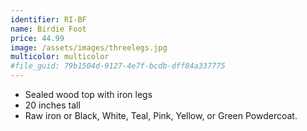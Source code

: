 ```yaml
---
identifier: RI-BF
name: Birdie Foot
price: 44.99
image: /assets/images/threelegs.jpg
multicolor: multicolor
#file_guid: 79b1504d-9127-4e7f-bcdb-dff84a337775
---
```


- Sealed wood top with iron legs  
- 20 inches tall   
- Raw iron or Black, White, Teal, Pink, Yellow, or Green Powdercoat.
